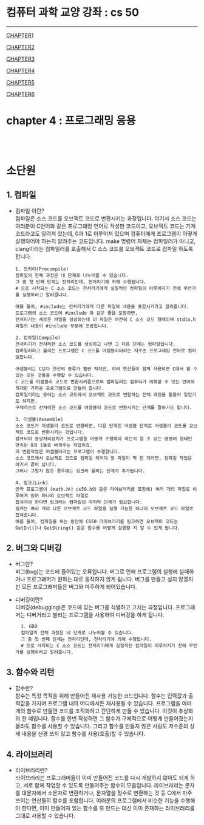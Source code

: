 # 컴퓨터 과학 교양 강좌 : cs 50

---

[CHAPTER1](https://howonkim20.github.io/Study.github.io/CHAPTER1)

[CHAPTER2](https://howonkim20.github.io/Study.github.io/CHAPTER2)

[CHAPTER3](https://howonkim20.github.io/Study.github.io/CHAPTER3)

[CHAPTER4](https://howonkim20.github.io/Study.github.io/CHAPTER4)

[CHAPTER5](https://howonkim20.github.io/Study.github.io/CHAPTER5)

[CHAPTER6](https://howonkim20.github.io/Study.github.io/CHAPTER6)

# chapter 4 : 프로그래밍 응용

<br> <br>

# 소단원

## 1. 컴파일

- 컴파일 이란? <br>
  컴파일은 소스 코드를 오브젝트 코드로 변환시키는 과정입니다. 여기서 소스 코드는 여러분이 C언어와 같은 프로그래밍 언어로 작성한 코드이고, 오브젝트 코드는 기계 코드라고도 알려져 있는데, 0과 1로 이루어져 있으며 컴퓨터에게 프로그램이 어떻게 실행되어야 하는지 알려주는 코드입니다. make 명령어 자체는 컴파일러가 아니고, clang이라는 컴파일러를 호출해서 C 소스 코드를 오브젝트 코드로 컴파일 하도록 합니다.

      1. 전처리(Precompile)
      컴파일의 전체 과정은 네 단계로 나누어볼 수 있습니다.
      그 중 첫 번째 단계는 전처리인데, 전처리기에 의해 수행됩니다.
      # 으로 시작되는 C 소스 코드는 전처리기에게 실질적인 컴파일이 이루어지기 전에 무언가를 실행하라고 알려줍니다.

      예를 들어, #include는 전처리기에게 다른 파일의 내용을 포함시키라고 알려줍니다.
      프로그램의 소스 코드에 #include 와 같은 줄을 포함하면,
      전처리기는 새로운 파일을 생성하는데 이 파일은 여전히 C 소스 코드 형태이며 stdio.h 파일의 내용이 #include 부분에 포함됩니다.

      2. 컴파일(Compile)
      전처리기가 전처리한 소스 코드를 생성하고 나면 그 다음 단계는 컴파일입니다.
      컴파일러라고 불리는 프로그램은 C 코드를 어셈블리어라는 저수준 프로그래밍 언어로 컴파일합니다.

      어셈블리는 C보다 연산의 종류가 훨씬 적지만, 여러 연산들이 함께 사용되면 C에서 할 수 있는 모든 것들을 수행할 수 있습니다.
      C 코드를 어셈블리 코드로 변환시켜줌으로써 컴파일러는 컴퓨터가 이해할 수 있는 언어와 최대한 가까운 프로그램으로 만들어 줍니다.
      컴파일이라는 용어는 소스 코드에서 오브젝트 코드로 변환하는 전체 과정을 통틀어 일컫기도 하지만,
      구체적으로 전처리한 소스 코드를 어셈블리 코드로 변환시키는 단계를 말하기도 합니다.

      3. 어셈블(Assemble)
      소스 코드가 어셈블리 코드로 변환되면, 다음 단계인 어셈블 단계로 어셈블리 코드를 오브젝트 코드로 변환시키는 것입니다.
      컴퓨터의 중앙처리장치가 프로그램을 어떻게 수행해야 하는지 알 수 있는 명령어 형태인 연속된 0과 1들로 바꿔주는 작업이죠.
      이 변환작업은 어셈블러라는 프로그램이 수행합니다.
      소스 코드에서 오브젝트 코드로 컴파일 되어야 할 파일이 딱 한 개라면, 컴파일 작업은 여기서 끝이 납니다.
      그러나 그렇지 않은 경우에는 링크라 불리는 단계가 추가됩니다.

      4. 링크(Link)
      만약 프로그램이 (math.h나 cs50.h와 같은 라이브러리를 포함해) 여러 개의 파일로 이루어져 있어 하나의 오브젝트 파일로
      합쳐져야 한다면 링크라는 컴파일의 마지막 단계가 필요합니다.
      링커는 여러 개의 다른 오브젝트 코드 파일을 실행 가능한 하나의 오브젝트 코드 파일로 합쳐줍니다.
      예를 들어, 컴파일을 하는 동안에 CS50 라이브러리를 링크하면 오브젝트 코드는
      GetInt()나 GetString() 같은 함수를 어떻게 실행할 지 알 수 있게 됩니다.

## 2. 버그와 디버깅

- 버그란? <br>
  버그(bug)는 코드에 들어있는 오류입니다. 버그로 인해 프로그램의 실행에 실패하거나 프로그래머가 원하는 대로 동작하지 않게 됩니다. 버그를 만들고 싶지 않겠지만 모든 프로그래머들은 버그와 마주하게 되어있습니다.

- 디버깅이란? <br>
  디버깅(debugging)은 코드에 있는 버그를 식별하고 고치는 과정입니다. 프로그래머는 디버거라고 불리는 프로그램을 사용하여 디버깅을 하게 됩니다.

        1. GDB
        컴파일의 전체 과정은 네 단계로 나누어볼 수 있습니다.
        그 중 첫 번째 단계는 전처리인데, 전처리기에 의해 수행됩니다.
        # 으로 시작되는 C 소스 코드는 전처리기에게 실질적인 컴파일이 이루어지기 전에 무언가를 실행하라고 알려줍니다.

## 3. 함수와 리턴

- 함수란? <br>
  함수는 특정 목적을 위해 만들어진 재사용 가능한 코드입니다. 함수는 입력값과 출력값을 가지며 프로그램 내의 어디에서든 재사용될 수 있습니다. 프로그램을 여러 개의 함수로 만들면 코드를 조직화하고 간단하게 만들 수 있습니다. 이것이 추상화의 한 예입니다. 함수를 한번 작성하면 그 함수가 구체적으로 어떻게 만들어졌는지 몰라도 함수를 사용할 수 있습니다. 그리고 함수를 만들지 않은 사람도 저수준의 상세 내용을 신경 쓰지 않고 함수를 사용(호출)할 수 있습니다.

## 4. 라이브러리

- 라이브러리란? <br>
  라이브러리는 프로그래머들이 이미 만들어진 코드를 다시 개발하지 않아도 되게 하고, 서로 함께 작업할 수 있도록 만들어주는 함수의 모음입니다. 라이브러리는 문자를 대문자에서 소문자로 변환하거나, 문자열을 정수로 변환하는 것 등 C에서 자주 쓰이는 연산들의 함수를 포함합니다. 여러분의 프로그램에서 비슷한 기능을 수행해야 한다면, 이미 만들어져 있는 함수를 또 만드는 대신 이미 존재하는 라이브러리를 그대로 사용할 수 있습니다.
